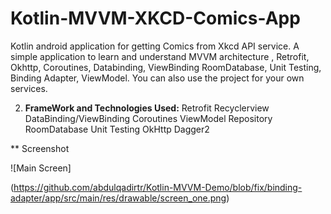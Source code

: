 # Kotlin-MVVM-XKCD-Comics-App
Kotlin android application for getting Comics from Xkcd API service. A simple application to learn and understand MVVM architecture , Retrofit, Okhttp, Coroutines, Databinding, ViewBinding
RoomDatabase, Unit Testing, Binding Adapter, ViewModel. You can also use the project for your own services.


 2. **FrameWork and Technologies Used:**
Retrofit
Recyclerview
DataBinding/ViewBinding
Coroutines
ViewModel
Repository
RoomDatabase
Unit Testing
OkHttp
Dagger2

** Screenshot

![Main Screen]

(https://github.com/abdulqadirtr/Kotlin-MVVM-Demo/blob/fix/binding-adapter/app/src/main/res/drawable/screen_one.png)
